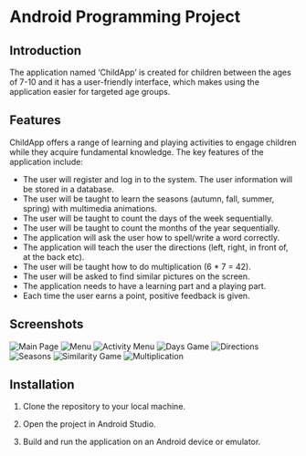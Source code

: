 # Android Programming Project

## Introduction
The application named ‘ChildApp’ is created for children between the ages of 7-10 and it has a user-friendly interface, which makes using the application easier for targeted age groups.

## Features
ChildApp offers a range of learning and playing activities to engage children while they acquire fundamental knowledge. The key features of the application include:

- The user will register and log in to the system. The user information will be stored in a database.
- The user will be taught to learn the seasons (autumn, fall, summer, spring) with multimedia animations.
- The user will be taught to count the days of the week sequentially.
- The user will be taught to count the months of the year sequentially.
- The application will ask the user how to spell/write a word correctly.
- The application will teach the user the directions (left, right, in front of, at the back etc).
- The user will be taught how to do multiplication (6 * 7 = 42).
- The user will be asked to find similar pictures on the screen.
- The application needs to have a learning part and a playing part.
- Each time the user earns a point, positive feedback is given.

## Screenshots
![Main Page](https://github.com/busraacr/ChildApp/assets/121236518/a2573a49-16ed-45d2-8664-ebdf464e3229)
![Menu](https://github.com/busraacr/ChildApp/assets/121236518/dcf96bb9-9ecc-4525-8ab4-b7a402453298)
![Activity Menu](https://github.com/busraacr/ChildApp/assets/121236518/962e1379-0703-40d4-9159-e38723abd995)
![Days Game](https://github.com/busraacr/ChildApp/assets/121236518/a30526be-f8f9-4eff-84ec-1c4481263cc3)
![Directions](https://github.com/busraacr/ChildApp/assets/121236518/ce16bd3d-df3c-4076-a16f-975a6bb58dac)
![Seasons](https://github.com/busraacr/ChildApp/assets/121236518/abf70735-dec9-4438-8455-172d10d6ac09)
![Similarity Game](https://github.com/busraacr/ChildApp/assets/121236518/616e7978-be6c-4597-bd5b-4d6216e008a9)
![Multiplication](https://github.com/busraacr/ChildApp/assets/121236518/cf42009a-753c-4150-a36e-647e197b7ef4)


## Installation
1. Clone the repository to your local machine.

2. Open the project in Android Studio.

3. Build and run the application on an Android device or emulator.


